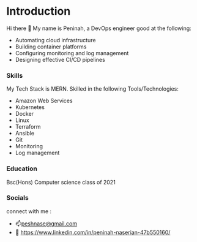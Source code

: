 # Introduction
Hi there 👋
My name is Peninah, a DevOps engineer good at the following:
- Automating cloud infrastructure
- Building container platforms
- Configuring monitoring and log management
- Designing effective CI/CD pipelines

### Skills
My Tech Stack is MERN.
Skilled in the following Tools/Technologies:
- Amazon Web Services
- Kubernetes
- Docker
- Linux
- Terraform
- Ansible
- Git
- Monitoring
- Log management

### Education
 Bsc(Hons) Computer science class of 2021
 
### Socials
connect with me : 
- 📫peshnase@gmail.com  
- 📲 https://www.linkedin.com/in/peninah-naserian-47b550160/

<!--
**peninahnaserian/peninahnaserian** is a ✨ _special_ ✨ repository because its `README.md` (this file) appears on your GitHub profile.

Here are some ideas to get you started:

- 🔭 I’m currently working on ...
- 🌱 I’m currently learning ...
- 👯 I’m looking to collaborate on ...
- 🤔 I’m looking for help with ...
- 💬 Ask me about ...
- 📫 How to reach me: ...
- 😄 Pronouns: ...
- ⚡ Fun fact: ...
-->

